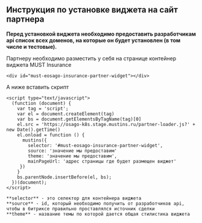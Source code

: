 ## Инструкция по установке виджета на сайт партнера

**Перед установкой виджета необходимо предоставить разработчикам api список всех доменов, на которые он будет установлен (в том числе и тестовые).**

Партнеру необходимо разместить у себя на странице контейнер виджета MUST Insurance

```
<div id="must-eosago-insurance-partner-widget"></div>
```

А ниже вставить скрипт

```
<script type="text/javascript">
  (function (document) {
    var tag = 'script';
    var el = document.createElement(tag)
    var bs = document.getElementsByTagName(tag)[0]
    el.src = 'https://osago-k8s.stage.mustins.ru/partner-loader.js?' + new Date().getTime()
    el.onload = function () {
      mustins({
        selector: '#must-eosago-insurance-partner-widget',
        source: 'значение мы предоставим'
        theme: 'значение мы предоставим',
        mainPageUrl: 'адрес страницы где будет размещен виджет'
     })
    }
    bs.parentNode.insertBefore(el, bs);
  })(document);
</script>
```

```
**selector** - это селектор для контейнера виджета
**source** - id, который необходимо получить от разработчиков api, чтобы в битриксе правильно проставлялся источник сделки
**theme** - название темы по которой дается общая стилистика виджета
```
